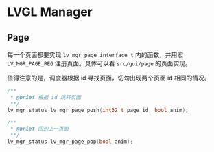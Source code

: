 # LVGL Manager

## Page

每一个页面都要实现 `lv_mgr_page_interface_t` 内的函数，并用宏 `LV_MGR_PAGE_REG` 注册页面。具体可以看 `src/gui/page` 的页面实现。

值得注意的是，调度器根据 id 寻找页面，切勿出现两个页面 id 相同的情况。

```c
/**
 * @brief 根据 id 跳转页面
 **/
lv_mgr_status lv_mgr_page_push(int32_t page_id, bool anim);

/**
 * @brief 回到上一页面
 **/
lv_mgr_status lv_mgr_page_pop(bool anim);
```

